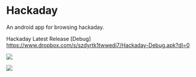Hackaday
========

An android app for browsing hackaday.

Hackaday Latest Release [Debug]
https://www.dropbox.com/s/szdyrtk1twwedi7/Hackaday-Debug.apk?dl=0

![](http://i.imgur.com/OjSZss5m.png)

![](http://i.imgur.com/0Ycf0mxm.png)


